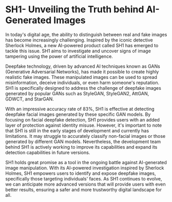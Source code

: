 # SH1- Unveiling the Truth behind AI-Generated Images

In today's digital age, the ability to distinguish between real and fake images has become increasingly challenging. Inspired by the iconic detective Sherlock Holmes, a new AI-powered product called SH1 has emerged to tackle this issue. SH1 aims to investigate and uncover signs of image tampering using the power of artificial intelligence.

Deepfake technology, driven by advanced AI techniques known as GANs (Generative Adversarial Networks), has made it possible to create highly realistic fake images. These manipulated images can be used to spread misinformation, deceive individuals, or even harm someone's reputation. SH1 is specifically designed to address the challenge of deepfake images generated by popular GANs such as StyleGAN, StyleGAN2, AttGAN, GDWCT, and StarGAN.

With an impressive accuracy rate of 83%, SH1 is effective at detecting deepfake facial images generated by these specific GAN models. By focusing on facial deepfake detection, SH1 provides users with an added layer of protection against identity misuse. However, it's important to note that SH1 is still in the early stages of development and currently has limitations. It may struggle to accurately classify non-facial images or those generated by different GAN models. Nevertheless, the development team behind SH1 is actively working to improve its capabilities and expand its detection capabilities in future versions.

SH1 holds great promise as a tool in the ongoing battle against AI-generated image manipulation. With its AI-powered investigation inspired by Sherlock Holmes, SH1 empowers users to identify and expose deepfake images, specifically those targeting individuals' faces. As SH1 continues to evolve, we can anticipate more advanced versions that will provide users with even better results, ensuring a safer and more trustworthy digital landscape for all.
